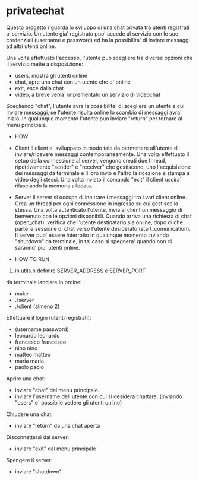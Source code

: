# privatechat

Questo progetto riguarda lo sviluppo di una chat privata tra utenti registrati al servizio.
Un utente gia' registrato puo' accede al servizio con le sue credenziali (username e password) ed ha la possibilita` di inviare messaggi ad altri utenti online.

Una volta effettuato l'accesso, l'utente puo scegliere tra diverse opzioni che il servizio mette a disposizione:
- users, mostra gli utenti online 
- chat, apre una chat con un utente che e` online
- exit, esce dalla chat 
- video, a breve verra` implementato un servizio di videochat

Scegliendo "chat", l'utente avra la possibilita' di scegliere un utente a cui inviare messaggi, se l'utente risulta online lo scambio di messaggi avra' inizio.
In qualunque momento l'utente puo inviare "return" per tornare al menu principale.

- HOW
- Client 
Il client e' sviluppato in modo tale da permettere all'utente di inviare/ricevere messaggi contemporaneamente.
Una volta effettuato il setup della connessione al server, vengono creati due thread, ripettivamente "sender" e "receiver" che gestiscono, uno l'acquisizione dei messaggi da terminale e il loro invio e l'altro la ricezione e stampa a video degli stessi.
Una volta inviato il comando "exit" il client uscira` rilasciando la memoria allocata.

- Server 
il server si occupa di inoltrare i messaggi tra i vari client online.
Crea un thread per ogni connessione in ingresso su cui gestisce la stessa.
Una volta autenticato l'utente, invia al client un messaggio di benvenuto con le opzioni disponibili.
Quando arriva una richiesta di chat (open_chat), verifica che l'utente destinatario sia online, dopo di che parte la sessione di chat verso l'utente desiderato (start_comunication).
Il server puo' essere interrotto in qualunque momento inviando "shutdown" da terminale, in tal caso si spegnera' quando non ci saranno' piu' utenti online.


- HOW TO RUN
1. in utils.h definire SERVER_ADDRESS e SERVER_PORT

da terminale lanciare in ordine:
- make
- ./server
- ./client (almeno 2)

Effettuare il login (utenti registrati):

- (username password)
- leonardo leonardo
- francesco francesco
- nino nino
- matteo matteo 
- maria maria
- paolo paolo

Aprire una chat:
- inviare "chat" dal menu principale.
- inviare l'username dell'utente con cui si desidera chattare. (inviando "users" e` possibile vedere gli utenti online)


Chiudere una chat:
- inviare "return" da una chat aperta

Disconnettersi dal server:
- inviare "exit" dal menu principale


Spengere il server: 
- inviare "shutdown"



